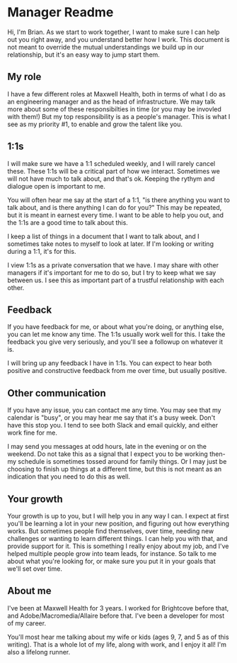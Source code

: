 # Manager Readme

Hi, I'm Brian. As we start to work together, I want to make sure I can help out you right away, and you understand better how I work. This document is not meant to override the mutual understandings we build up in our relationship, but it's an easy way to jump start them.

## My role

I have a few different roles at Maxwell Health, both in terms of what I do as an engineering manager and as the head of infrastructure. We may talk more about some of these responsibilties in time (or you may be invovled with them!) But my top responsibility is as a people's manager. This is what I see as my priority #1, to enable and grow the talent like you.

## 1:1s

I will make sure we have a 1:1 scheduled weekly, and I will rarely cancel these. These 1:1s will be a critical part of how we interact. Sometimes we will not have much to talk about, and that's ok. Keeping the rythym and dialogue open is important to me.

You will often hear me say at the start of a 1:1, "is there anything you want to talk about, and is there anything I can do for you?" This may be repeated, but it is meant in earnest every time. I want to be able to help you out, and the 1:1s are a good time to talk about this.

I keep a list of things in a document that I want to talk about, and I sometimes take notes to myself to look at later.  If I'm looking or writing during a 1:1, it's for this.

I view 1:1s as a private conversation that we have. I may share with other managers if it's important for me to do so, but I try to keep what we say between us. I see this as important part of a trustful relationship with each other.

## Feedback

If you have feedback for me, or about what you're doing, or anything else, you can let me know any time. The 1:1s usually work well for this. I take the feedback you give very seriously, and you'll see a followup on whatever it is.

I will bring up any feedback I have in 1:1s. You can expect to hear both positive and constructive feedback from me over time, but usually positive. 

## Other communication

If you have any issue, you can contact me any time. You may see that my calendar is "busy", or you may hear me say that it's a busy week. Don't have this stop you. I tend to see both Slack and email quickly, and either work fine for me.

I may send you messages at odd hours, late in the evening or on the weekend. Do not take this as a signal that I expect you to be working then- my schedule is sometimes tossed around for family things. Or I may just be choosing to finish up things at a different time, but this is not meant as an indication that you need to do this as well.

## Your growth

Your growth is up to you, but I will help you in any way I can. I expect at first you'll be learning a lot in your new position, and figuring out how everything works. But sometimes people find themselves, over time, needing new challenges or wanting to learn different things. I can help you with that, and provide support for it. This is something I really enjoy about my job, and I've helped multiple people grow into team leads, for instance. So talk to me about what you're looking for, or make sure you put it in your goals that we'll set over time.

## About me

I've been at Maxwell Health for 3 years. I worked for Brightcove before that, and Adobe/Macromedia/Allaire before that. I've been a developer for most of my career.

You'll most hear me talking about my wife or kids (ages 9, 7, and 5 as of this writing). That is a whole lot of my life, along with work, and I enjoy it all! I'm also a lifelong runner.
